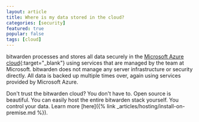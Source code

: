 ```yaml
---
layout: article
title: Where is my data stored in the cloud?
categories: [security]
featured: true
popular: false
tags: [cloud]
---
```


bitwarden processes and stores all data securely in the [Microsoft Azure cloud](https://en.wikipedia.org/wiki/Microsoft_Azure){:target="_blank"} using services that are managed by the team at Microsoft. bitwarden does not manage any server infrastructure or security directly. All data is backed up multiple times over, again using services provided by Microsoft Azure.

Don't trust the bitwarden cloud? You don't have to. Open source is beautiful. You can easily host the entire bitwarden stack yourself. You control your data. Learn more [here]({% link _articles/hosting/install-on-premise.md %}).
